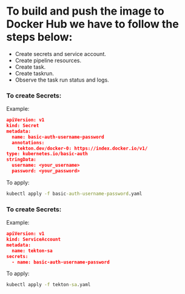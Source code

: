 # To build and push the image to Docker Hub we have to follow the steps below:
- Create secrets and service account.
- Create pipeline resources.
- Create task.
- Create taskrun.
- Observe the task run status and logs.

### To create Secrets:
Example:
```json
apiVersion: v1
kind: Secret
metadata:
  name: basic-auth-username-password
  annotations:
    tekton.dev/docker-0: https://index.docker.io/v1/
type: kubernetes.io/basic-auth
stringData:
  username: <your_username>
  password: <your_password>
```
To apply:
```cmd
kubectl apply -f basic-auth-username-password.yaml
```

### To create Secrets:
Example:
```json
apiVersion: v1
kind: ServiceAccount
metadata:
  name: tekton-sa
secrets:
  - name: basic-auth-username-password
```
To apply:
```cmd
kubectl apply -f tekton-sa.yaml
```